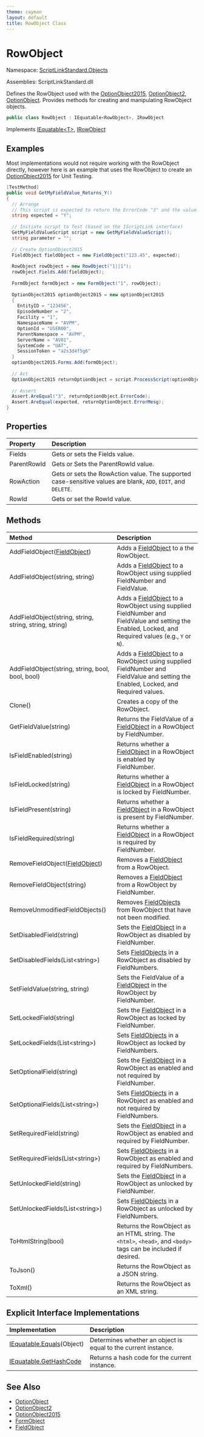 ```yaml
---
theme: cayman
layout: default
title: RowObject Class
---
```


# RowObject

Namespace: [ScriptLinkStandard.Objects](./)

Assemblies: ScriptLinkStandard.dll

Defines the RowObject used with the [OptionObject2015](./optionobject2015.md), [OptionObject2](./optionobject2.md), [OptionObject](./optionobject.md). Provides methods for creating and manipulating RowObject objects.

``` c#
public class RowObject : IEquatable<RowObject>, IRowObject
```

Implements [IEquatable&lt;T&gt;](https://docs.microsoft.com/en-us/dotnet/api/system.iequatable-1?view=netstandard-1.1), [IRowObject](/docs/api/scriptlinkstandard.interfaces/irowobject.md)

## Examples

Most implementations would not require working with the RowObject directly, however here is an example that uses the RowObject to create an [OptionObject2015](./optionobject2015.md) for Unit Testing.

``` c#
[TestMethod]
public void GetMyFieldValue_Returns_Y()
{
  // Arrange
  // This script is expected to return the ErrorCode "3" and the value "Y" in the ErrorMesg.
  string expected = "Y";
  
  // Initiate script to Test (based on the IScriptLink interface)
  GetMyFieldValueScript script = new GetMyFieldValueScript();
  string parameter = "";
  
  // Create OptionObject2015
  FieldObject fieldObject = new FieldObject("123.45", expected);
  
  RowObject rowObject = new RowObject("1||1");
  rowObject.Fields.Add(fieldObject);
  
  FormObject formObject = new FormObject("1", rowObject);
  
  OptionObject2015 optionObject2015 = new optionObject2015
  {
    EntityID = "123456",
    EpisodeNumber = "2",
    Facility = "1",
    NamespaceName = "AVPM",
    OptionId = "USER00",
    ParentNamespace = "AVPM",
    ServerName = "AV01",
    SystemCode = "UAT",
    SessionToken = "a2s3d4f5g6"
  }
  optionObject2015.Forms.Add(formObject);
  
  // Act
  OptionObject2015 returnOptionObject = script.ProcessScript(optionObject, parameter);
  
  // Assert
  Assert.AreEqual("3", returnOptionObject.ErrorCode);
  Assert.AreEqual(expected, returnOptionObject.ErrorMesg);
}
```

## Properties

| Property        | Description |
|:----------------|:------------|
| Fields          | Gets or sets the Fields value. |
| ParentRowId     | Gets or Sets the ParentRowId value. |
| RowAction       | Gets or sets the RowAction value. The supported case-sensitive values are blank, `ADD`, `EDIT`, and `DELETE`. |
| RowId           | Gets or set the RowId value. |

## Methods

| Method        | Description |
|:----------------|:------------|
| AddFieldObject([FieldObject](./fieldobject.md)) | Adds a [FieldObject](./fieldobject.md) to a the RowObject. |
| AddFieldObject(string, string) | Adds a [FieldObject](./fieldobject.md) to a RowObject using supplied FieldNumber and FieldValue. |
| AddFieldObject(string, string, string, string, string) | Adds a [FieldObject](./fieldobject.md) to a RowObject using supplied FieldNumber and FieldValue and setting the Enabled, Locked, and Required values (e.g., `Y` or `N`). |
| AddFieldObject(string, string, bool, bool, bool) | Adds a [FieldObject](./fieldobject.md) to a RowObject using supplied FieldNumber and FieldValue and setting the Enabled, Locked, and Required values. |
| Clone() | Creates a copy of the RowObject. |
| GetFieldValue(string) | Returns the FieldValue of a [FieldObject](./fieldobject.md) in a RowObject by FieldNumber. |
| IsFieldEnabled(string) | Returns whether a [FieldObject](./fieldobject.md) in a RowObject is enabled by FieldNumber. |
| IsFieldLocked(string) | Returns whether a [FieldObject](./fieldobject.md) in a RowObject is locked by FieldNumber. |
| IsFieldPresent(string) | Returns whether a [FieldObject](./fieldobject.md) in a RowObject is present by FieldNumber. |
| IsFieldRequired(string) | Returns whether a [FieldObject](./fieldobject.md) in a RowObject is required by FieldNumber. |
| RemoveFieldObject([FieldObject](./fieldobject.md)) | Removes a [FieldObject](./fieldobject.md) from a RowObject. |
| RemoveFieldObject(string) | Removes a [FieldObject](./fieldobject.md) from a RowObject by FieldNumber. |
| RemoveUnmodifiedFieldObjects() | Removes [FieldObjects](./fieldobject.md) from RowObject that have not been modified. |  
| SetDisabledField(string) | Sets the [FieldObject](./fieldobject.md) in a RowObject as disabled by FieldNumber. |
| SetDisabledFields(List&lt;string&gt;) | Sets [FieldObjects](./fieldobject.md) in a RowObject as disabled by FieldNumbers. |
| SetFieldValue(string, string) | Sets the FieldValue of a [FieldObject](./fieldobject.md) in the RowObject by FieldNumber. |
| SetLockedField(string) | Sets the [FieldObject](./fieldobject.md) in a RowObject as locked by FieldNumber. |
| SetLockedFields(List&lt;string&gt;) | Sets [FieldObjects](./fieldobject.md) in a RowObject as locked by FieldNumbers. |
| SetOptionalField(string) | Sets the [FieldObject](./fieldobject.md) in a RowObject as enabled and not required by FieldNumber. |
| SetOptionalFields(List&lt;string&gt;) | Sets [FieldObjects](./fieldobject.md) in a RowObject as enabled and not required by FieldNumbers. |
| SetRequiredField(string) | Sets the [FieldObject](./fieldobject.md) in a RowObject as enabled and required by FieldNumber. |
| SetRequiredFields(List&lt;string&gt;) | Sets [FieldObjects](./fieldobject.md) in a RowObject as enabled and required by FieldNumbers. |
| SetUnlockedField(string) | Sets the [FieldObject](./fieldobject.md) in a RowObject as unlocked by FieldNumber. |
| SetUnlockedFields(List&lt;string&gt;) | Sets [FieldObjects](./fieldobject.md) in a RowObject as unlocked by FieldNumbers. |
| ToHtmlString(bool) | Returns the RowObject as an HTML string. The `<html>`, `<head>`, and `<body>` tags can be included if desired. |
| ToJson() | Returns the RowObject as a JSON string. |
| ToXml() | Returns the RowObject as an XML string. |

## Explicit Interface Implementations

| Implementation                                                                                                           | Description                                                    |
|:-------------------------------------------------------------------------------------------------------------------------|:---------------------------------------------------------------|
| [IEquatable.Equals](https://docs.microsoft.com/en-us/dotnet/api/system.iequatable-1.equals?view=netstandard-1.1)(Object) | Determines whether an object is equal to the current instance. |
| [IEquatable.GetHashCode](https://docs.microsoft.com/en-us/dotnet/api/system.iequatable-1?view=netstandard-1.1)           | Returns a hash code for the current instance.                  |

## See Also

* [OptionObject](./optionobject.md)
* [OptionObject2](./optionobject2.md)
* [OptionObject2015](./optionobject2015.md)
* [FormObject](./formobject.md)
* [FieldObject](./fieldobject.md)
